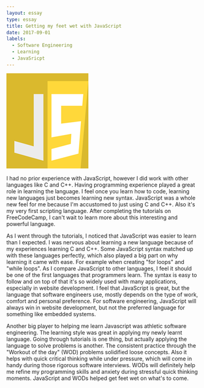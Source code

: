 ```yaml
---
layout: essay
type: essay
title: Getting my feet wet with JavaScript
date: 2017-09-01
labels:
  - Software Engineering
  - Learning
  - JavaSricpt
---
```

<img class="ui small right floated rounded image" src="../images/JS.png">

I had no prior experience with JavaScript, however I did work with other languages like C and C++. Having programming experience played a great role in learning the language. I feel once you learn how to code, learning new languages just becomes learning new syntax. JavaScript was a whole new feel for me because I'm accustomed to just using C and C++. Also it's my very first scripting language. After completing the tutorials on FreeCodeCamp, I can't wait to learn more about this interesting and powerful language.

As I went through the tutorials, I noticed that JavaScript was easier to learn than I expected. I was nervous about learning a new language because of my experiences learning C and C++. Some JavaScript syntax matched up with these languages perfectly, which also played a big part on why learning it came with ease. For example when creating "for loops" and "while loops". As I compare JavaScript to other languages, I feel it should be one of the first languages that programmers learn. The syntax is easy to follow and on top of that it's so widely used with many applications, especially in website development. I feel that JavaScript is great, but the language that software engineers use, mostly depends on the type of work, comfort and personal preference. For software engineering, JavaScript will always win in website development, but not the preferred language for something like embedded systems.

Another big player to helping me learn Javascript was athletic software engineering. The learning style was great in applying my newly learnt language. Going through tutorials is one thing, but actually applying the language to solve problems is another. The consistent practice through the "Workout of the day" (WOD) problems solidified loose concepts. Also it helps with quick critical thinking while under pressure, which will come in handy during those rigorous software interviews. WODs will definitely help me refine my programming skills and anxiety during stressful quick thinking moments. JavaScript and WODs helped get feet wet on what's to come.
